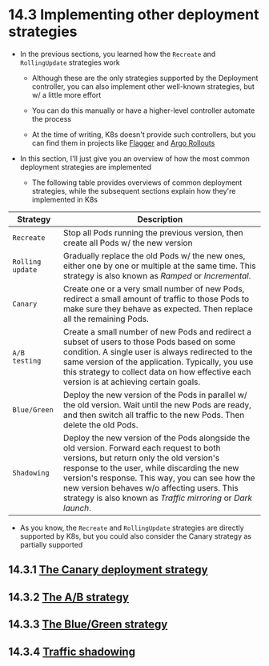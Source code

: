 # 14.3 Implementing other deployment strategies

* In the previous sections, you learned how the `Recreate` and `RollingUpdate` strategies work

  * Although these are the only strategies supported by the Deployment controller, you can also implement other well-known strategies, but w/ a little more effort

  * You can do this manually or have a higher-level controller automate the process

  * At the time of writing, K8s doesn't provide such controllers, but you can find them in projects like [Flagger](github.com/fluxcd/flagger) and [Argo Rollouts](argoproj.github.io/argo-rollouts)

* In this section, I'll just give you an overview of how the most common deployment strategies are implemented

  * The following table provides overviews of common deployment strategies, while the subsequent sections explain how they're implemented in K8s

| **Strategy**     | **Description**                                                                                                                                                                                                                                                                                                                                       |
|------------------|-------------------------------------------------------------------------------------------------------------------------------------------------------------------------------------------------------------------------------------------------------------------------------------------------------------------------------------------------------|
| `Recreate`       | Stop all Pods running the previous version, then create all Pods w/ the new version                                                                                                                                                                                                                                                                   |
| `Rolling update` | Gradually replace the old Pods w/ the new ones, either one by one or multiple at the same time. This strategy is also known as _Ramped_ or _Incremental_.                                                                                                                                                                                             |
| `Canary`         | Create one or a very small number of new Pods, redirect a small amount of traffic to those Pods to make sure they behave as expected. Then replace all the remaining Pods.                                                                                                                                                                            |
| `A/B testing`    | Create a small number of new Pods and redirect a subset of users to those Pods based on some condition. A single user is always redirected to the same version of the application. Typically, you use this strategy to collect data on how effective each version is at achieving certain goals.                                                      |
| `Blue/Green`     | Deploy the new version of the Pods in parallel w/ the old version. Wait until the new Pods are ready, and then switch all traffic to the new Pods. Then delete the old Pods.                                                                                                                                                                          |
| `Shadowing`      | Deploy the new version of the Pods alongside the old version. Forward each request to both versions, but return only the old version's response to the user, while discarding the new version's response. This way, you can see how the new version behaves w/o affecting users. This strategy is also known as _Traffic mirroring_ or _Dark launch_. |

* As you know, the `Recreate` and `RollingUpdate` strategies are directly supported by K8s, but you could also consider the Canary strategy as partially supported

## 14.3.1 [The Canary deployment strategy](canary-deployment-strategy/README.md)

## 14.3.2 [The A/B strategy](ab-strategy/README.md)

## 14.3.3 [The Blue/Green strategy](blue-green-strategy/README.md)

## 14.3.4 [Traffic shadowing](traffic-shadowing/README.md)
